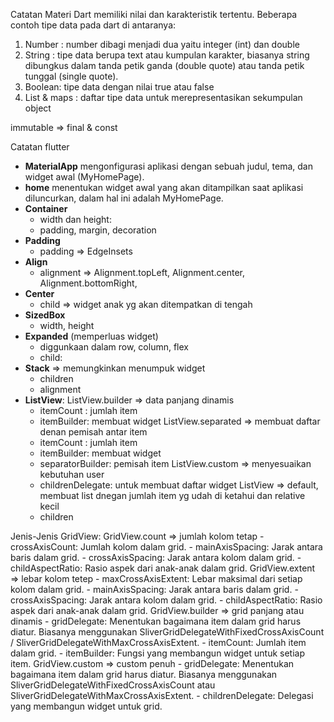 Catatan Materi Dart
memiliki nilai dan karakteristik tertentu. Beberapa contoh tipe data pada dart di antaranya:
1. Number : number dibagi menjadi dua yaitu integer (int) dan double
2. String : tipe data berupa text atau kumpulan karakter, biasanya string dibungkus dalam tanda petik ganda (double quote) atau tanda petik tunggal (single quote).
3. Boolean: tipe data dengan nilai true atau false
4. List & maps : daftar tipe data untuk merepresentasikan sekumpulan object

immutable => final & const

Catatan flutter
- **MaterialApp** mengonfigurasi aplikasi dengan sebuah judul, tema, dan widget awal (MyHomePage).
- **home** menentukan widget awal yang akan ditampilkan saat aplikasi diluncurkan, dalam hal ini adalah MyHomePage.
- **Container**
  - width dan height:
  - padding, margin, decoration
- **Padding**
  - padding => EdgeInsets 
- **Align**
  - alignment => Alignment.topLeft, Alignment.center, Alignment.bottomRight,
- **Center**
  - child => widget anak yg akan ditempatkan di tengah
- **SizedBox**
  - width, height
- **Expanded** (memperluas widget)
  - diggunkaan dalam row, column, flex
  - child: 
- **Stack** => memungkinkan menumpuk widget
  - children
  - alignment
-  **ListView**:
   ListView.builder => data panjang dinamis
      - itemCount : jumlah item
      - itemBuilder: membuat widget
   ListView.separated => membuat daftar denan pemisah antar item
      - itemCount : jumlah item
      - itemBuilder: membuat widget
      - separatorBuilder: pemisah item
   ListView.custom => menyesuaikan kebutuhan user
      - childrenDelegate: untuk membuat daftar widget
   ListView => default, membuat list dnegan jumlah item yg udah di ketahui dan relative kecil
      - children

Jenis-Jenis GridView:
   GridView.count => jumlah kolom tetap
      - crossAxisCount: Jumlah kolom dalam grid.
      - mainAxisSpacing: Jarak antara baris dalam grid.
      - crossAxisSpacing: Jarak antara kolom dalam grid.
      - childAspectRatio: Rasio aspek dari anak-anak dalam grid.
   GridView.extent => lebar kolom tetep
      - maxCrossAxisExtent: Lebar maksimal dari setiap kolom dalam grid.
      - mainAxisSpacing: Jarak antara baris dalam grid.
      - crossAxisSpacing: Jarak antara kolom dalam grid.
      - childAspectRatio: Rasio aspek dari anak-anak dalam grid.
   GridView.builder => grid panjang atau dinamis
      - gridDelegate: Menentukan bagaimana item dalam grid harus diatur. Biasanya  menggunakan SliverGridDelegateWithFixedCrossAxisCount / SliverGridDelegateWithMaxCrossAxisExtent.
      - itemCount: Jumlah item dalam grid.
      - itemBuilder: Fungsi yang membangun widget untuk setiap item.
   GridView.custom => custom penuh
      - gridDelegate: Menentukan bagaimana item dalam grid harus diatur. Biasanya menggunakan SliverGridDelegateWithFixedCrossAxisCount atau SliverGridDelegateWithMaxCrossAxisExtent.
      - childrenDelegate: Delegasi yang membangun widget untuk grid.